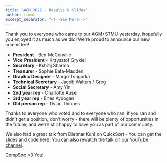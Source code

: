 ```yaml
---
title: "AGM 2022 - Results & Slides"
author: tcmal
excerpt_separator: "<!--See More-->"
---
```


Thank you to everyone who came to our AGM+STMU yesterday, hopefully you enjoyed it as much as we did!
We're proud to announce our new committee!

  - **President** - Ben McConville
  - **Vice President** - Krzysztof Grykiel
  - **Secretary** - Kshitij Sharma
  - **Treasurer** - Sophie Bata-Madden
  - **Graphic Designer** - Margo Tsugorka
  - **Technical Secretary** - Jacob Walters / Greg
  - **Social Secretary** - Amy Yin
  - **2nd year rep** - Charlotte Ausel
  - **3rd year rep** - Enes Aydogan
  - **Old person rep** - Dylan Thinnes

Thanks to everyone who voted and to everyone who ran!
If you ran and didn't get a position, don't worry - there will be plenty of opportunities in the future, and we're still happy to have you as part of our community.

We also had a great talk from Dietmar Kuhl on QuickSort - You can get the slides and code [here](https://github.com/dietmarkuehl/kuhllib/tree/main/presentations/quicker-sorting).
You can also rewatch the talk on our [YouTube channel](https://www.youtube.com/watch?v=qx5whfg-Tps).

CompSoc &lt;3 You!
